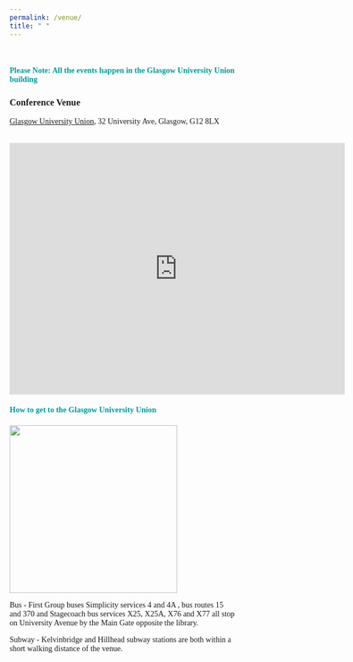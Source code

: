 ```yaml
---
permalink: /venue/
title: " "
---
```

<html>
<head>
<link href="https://fonts.googleapis.com/icon?family=Material+Icons" rel="stylesheet">
<meta name='viewport' content='width=device-width, initial-scale=1'>
<script src='https://kit.fontawesome.com/a076d05399.js' crossorigin='anonymous'></script>
<style>
body {
    font-family: Times New Roman;
} 
* {
  box-sizing: border-box;
}
.container {
  position: relative;
  max-width:1000px;
  margin: 0 0;
}
 .tab1 {
            tab-size: 2;
        }
.container img {vertical-align: middle;}
.container .content {
  font-family: Times New Roman;
  position: absolute;
  bottom: 0;
  background: rgb(0, 0, 0); /* Fallback color */
  background: rgba(0, 0, 0, 0.5); /* Black background with 0.5 opacity */
  color: #f1f1f1;
  max-width: auto;
  min-width: 30%;
  height: 100%;
  padding: 10px;
}
.image-container {
  background-image:  url("/assets/images/main.jpg");
  background-size: cover;
  position: relative;
  height: 400px;
}
.image-container-1 {
  background-image:  url("/assets/images/university/20240214_194800601_iOS.jpg");
  background-size: cover;
  position: relative;
  height: 400px;
}
.text {
  font-family: Times New Roman;
  background-color: white;
  color: black;
  font-size: 3vw; 
  font-weight: bold;
  margin: 0 auto;
  padding: 10px;
  width: 50%;
  text-align: center;
  position: absolute;
  top: 50%;
  left: 50%;
  transform: translate(-50%, -50%);
  mix-blend-mode: screen;
}
.text-1 {
  font-family: Times New Roman;
  background-color: white;
  color: black;
  font-size: 3vw; 
  font-weight: bold;
  margin: 0 auto;
  padding: 10px;
  width: 50%;
  text-align: center;
  position: absolute;
  top: 30%;
  left: 20%;
  transform: translate(-30%, -30%);
  mix-blend-mode: screen;
}
* {
  box-sizing: border-box;
}
.header {
  text-align: center;
  padding: 32px;
}
.row {
  display: -ms-flexbox; /* IE10 */
  display: flex;
  -ms-flex-wrap: wrap; /* IE10 */
  flex-wrap: wrap;
  padding: 0 4px;
}
.header {
  text-align: center;
  padding: 32px;
}
.row {
  display: -ms-flexbox; /* IE10 */
  display: flex;
  -ms-flex-wrap: wrap; /* IE10 */
  flex-wrap: wrap;
  padding: 0 4px;
}
/* Create four equal columns that sits next to each other */
.column {
  -ms-flex: 25%; /* IE10 */
  flex: 25%;
  max-width: 25%;
  padding: 0 4px;
}
.column img {
  margin-top: 8px;
  vertical-align: middle;
  width: 100%;
}
div.scroll-container {
  background-color: white;
  overflow: auto;
  white-space: nowrap;
  padding: 5px;
}
div.scroll-container img {
  padding: 2px;
}
</style>
</head>

<body>
<!-- <div class="container">
    <h3>Tutorial Venue - June 12, 2024</h3>
    <p>School of Computing and Communications</p>
    <p>InfoLab21, Lancaster University</p>
    <p>United Kingdom, LA1 4WA</p>
    <p><strong style="color:DodgerBlue;">Registration:</strong> InfoLab21 Reception, Floor B</p>
    <p><strong style="color:DodgerBlue;">Tutorial:</strong> InfoLab21, Floor B, Room B79</p>
    <p><strong style="color:DodgerBlue;">Dinner:</strong> InfoLab21 Sky Lounge, Floor D</p>
    <a href="https://use.mazemap.com/#v=1&campusid=341&zlevel=1&center=-2.785624,54.011398&zoom=18&sharepoitype=poi&sharepoi=1000463113" style="color:DodgerBlue;"><i class='fas fa-map' style='font-size:24px'></i> InfoLab21</a>
</div> -->
<br>
<div class="container">
	<h4 style="color:#009999;">Please Note: All the events happen in the Glasgow University Union building</h4>
    <h3>Conference Venue</h3>
    <p><a href="https://www.guu.co.uk/conferences">Glasgow University Union</a>, 32 University Ave, Glasgow, G12 8LX</p>

<!-- <a href="https://use.mazemap.com/#v=1&campusid=341&zlevel=1&center=-2.785624,54.011398&zoom=18&sharepoitype=poi&sharepoi=874283" style="color:DodgerBlue; font-family:Akaya Telivigala"> <i class='fas fa-map' style='font-size:24px font-family:Akaya Telivigala'></i>e</a> -->
</div> 
<br>

<div id="contact" class="map">
  <iframe src="https://www.google.com/maps/embed?pb=!1m18!1m12!1m3!1d2238.4336972614797!2d-4.287506823042735!3d55.87249118276583!2m3!1f0!2f0!3f0!3m2!1i1024!2i768!4f13.1!3m3!1m2!1s0x488845cdf92cdf2d%3A0xd14847c3d4ae5e0a!2sGlasgow%20University%20Union!5e0!3m2!1sen!2s!4v1738922306508!5m2!1sen!2s" width="600" height="450" style="border:0;" allowfullscreen="" loading="lazy" referrerpolicy="no-referrer-when-downgrade"></iframe>
</div>
<h4 style="color:#009999;">How to get to the Glasgow University Union</h4>
<img src="https://static.wixstatic.com/media/140841_c3a4ce2ccaf0495fbd5f014e0f23c838~mv2.png/v1/fill/w_1431,h_1011,al_c,q_90,usm_0.66_1.00_0.01,enc_avif,quality_auto/Concert%20Terms%20and%20Conditions.png" width="300" height="300">
<p>Bus - First Group buses Simplicity services 4 and 4A , bus routes 15 and 370 and Stagecoach bus services X25, X25A, X76 and X77 all stop on University Avenue by the Main Gate opposite the library.</p>
<p>Subway - Kelvinbridge and Hillhead subway stations are both within a short walking distance of the venue.</p>

<br>
<!-- <p>Information about travel to Glasgow is available <a href="https://www.gla.ac.uk/explore/maps/howtogethere/" style="color:DodgerBlue;">here</a>. Information about accommodation will be posted shortly. 
</p>  -->
</body>
</html>
